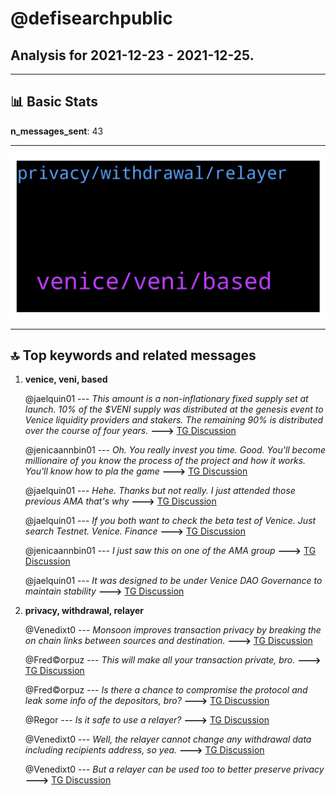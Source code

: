 # **@defisearchpublic**
 ## Analysis for **2021-12-23** - **2021-12-25**.

---

## 📊 **Basic Stats**

**n_messages_sent**: 43

---
![wordcloud](defisearchpublic_2Days_wordcloud.png)

---


## 🔝 **Top keywords and related messages**

1. **venice, veni, based**

    @jaelquin01 --- *This amount is a non-inflationary fixed supply set at launch. 10% of the $VENI supply was distributed at the genesis event to Venice liquidity providers and stakers. The remaining 90% is distributed over the course of four years.* **--->** [TG Discussion](https://t.me/defisearchpublic/240694)

    @jenicaannbin01 --- *Oh. You really invest you time. Good. You'll become millionaire of you know the process of the project and how it works. You'll know how to pla the game* **--->** [TG Discussion](https://t.me/defisearchpublic/240704)

    @jaelquin01 --- *Hehe. Thanks but not really. I just attended those previous AMA that's why* **--->** [TG Discussion](https://t.me/defisearchpublic/240703)

    @jaelquin01 --- *If you both want to check the beta test of Venice. Just search Testnet. Venice. Finance* **--->** [TG Discussion](https://t.me/defisearchpublic/240700)

    @jenicaannbin01 --- *I just saw this on one of the AMA group* **--->** [TG Discussion](https://t.me/defisearchpublic/240685)

    @jaelquin01 --- *It was designed to be under Venice DAO Governance to maintain stability* **--->** [TG Discussion](https://t.me/defisearchpublic/240690)

2. **privacy, withdrawal, relayer**

    @Venedixt0 --- *Monsoon improves transaction privacy by breaking the on chain links between sources and destination.* **--->** [TG Discussion](https://t.me/defisearchpublic/240662)

    @Fred©orpuz --- *This will make all your transaction private, bro.* **--->** [TG Discussion](https://t.me/defisearchpublic/240656)

    @Fred©orpuz --- *Is there a chance to compromise the protocol and leak some info of the depositors, bro?* **--->** [TG Discussion](https://t.me/defisearchpublic/240671)

    @Regor --- *Is it safe to use a relayer?* **--->** [TG Discussion](https://t.me/defisearchpublic/240669)

    @Venedixt0 --- *Well, the relayer cannot change any withdrawal data including recipients address, so yea.* **--->** [TG Discussion](https://t.me/defisearchpublic/240675)

    @Venedixt0 --- *But a relayer can be used too to better preserve privacy* **--->** [TG Discussion](https://t.me/defisearchpublic/240664)

